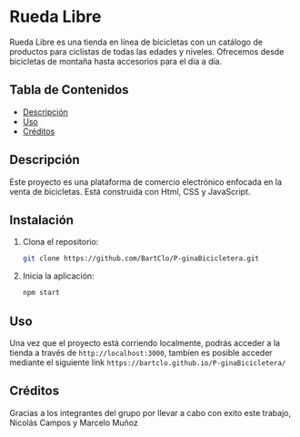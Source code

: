 # Rueda Libre

Rueda Libre es una tienda en línea de bicicletas con un catálogo de productos para ciclistas de todas las edades y niveles. Ofrecemos desde bicicletas de montaña hasta accesorios para el día a día.

## Tabla de Contenidos

- [Descripción](#descripción)
- [Uso](#uso)
- [Créditos](#créditos)

## Descripción

Este proyecto es una plataforma de comercio electrónico enfocada en la venta de bicicletas. Está construida con Html, CSS y JavaScript.

## Instalación

1. Clona el repositorio:
    ```bash
    git clone https://github.com/BartClo/P-ginaBicicletera.git
    ```


2. Inicia la aplicación:
    ```bash
    npm start
    ```

## Uso

Una vez que el proyecto está corriendo localmente, podrás acceder a la tienda a través de `http://localhost:3000`, tambíen es posible acceder mediante el siguiente link `https://bartclo.github.io/P-ginaBicicletera/`



## Créditos

Gracias a los integrantes del grupo por llevar a cabo con exito este trabajo, Nicolás Campos y Marcelo Muñoz
